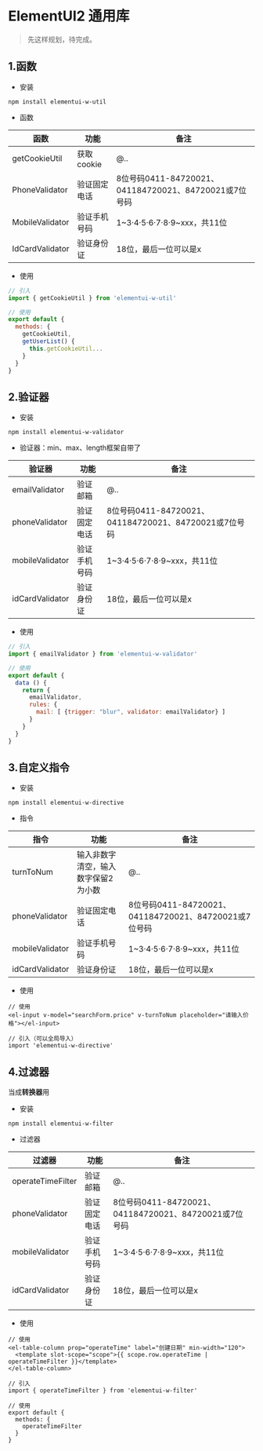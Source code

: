 
# ElementUI2 通用库

> 先这样规划，待完成。


## 1.函数

- 安装

```
npm install elementui-w-util
```

- 函数

|函数|功能|备注|
|---|---|---|
|getCookieUtil|获取cookie|@..|
|PhoneValidator|验证固定电话|8位号码0411-84720021、041184720021、84720021或7位号码|
|MobileValidator|验证手机号码|1~3·4·5·6·7·8·9~xxx，共11位|
|IdCardValidator|验证身份证|18位，最后一位可以是x|


- 使用

```js
// 引入
import { getCookieUtil } from 'elementui-w-util'

// 使用
export default {
  methods: {
    getCookieUtil,
    getUserList() {
      this.getCookieUtil...
    }
  }
}
```



## 2.验证器

- 安装

```
npm install elementui-w-validator
```

- 验证器：min、max、length框架自带了

|验证器|功能|备注|
|---|---|---|
|emailValidator|验证邮箱|@..|
|phoneValidator|验证固定电话|8位号码0411-84720021、041184720021、84720021或7位号码|
|mobileValidator|验证手机号码|1~3·4·5·6·7·8·9~xxx，共11位|
|idCardValidator|验证身份证|18位，最后一位可以是x|


- 使用

```js
// 引入
import { emailValidator } from 'elementui-w-validator'

// 使用
export default {
  data () {
    return {
      emailValidator,
      rules: {
        mail: [ {trigger: "blur", validator: emailValidator} ]
      }
    }
  }
}
```



## 3.自定义指令

- 安装

```
npm install elementui-w-directive
```

- 指令

|指令|功能|备注|
|---|---|---|
|turnToNum|输入非数字清空，输入数字保留2为小数|@..|
|phoneValidator|验证固定电话|8位号码0411-84720021、041184720021、84720021或7位号码|
|mobileValidator|验证手机号码|1~3·4·5·6·7·8·9~xxx，共11位|
|idCardValidator|验证身份证|18位，最后一位可以是x|


- 使用

```vue
// 使用
<el-input v-model="searchForm.price" v-turnToNum placeholder="请输入价格"></el-input>

// 引入（可以全局导入）
import 'elementui-w-directive'
```



## 4.过滤器

当成**转换器**用

- 安装

```
npm install elementui-w-filter
```

- 过滤器

|过滤器|功能|备注|
|---|---|---|
|operateTimeFilter|验证邮箱|@..|
|phoneValidator|验证固定电话|8位号码0411-84720021、041184720021、84720021或7位号码|
|mobileValidator|验证手机号码|1~3·4·5·6·7·8·9~xxx，共11位|
|idCardValidator|验证身份证|18位，最后一位可以是x|


- 使用

```vue
// 使用
<el-table-column prop="operateTime" label="创建日期" min-width="120">
  <template slot-scope="scope">{{ scope.row.operateTime | operateTimeFilter }}</template>
</el-table-column>

// 引入
import { operateTimeFilter } from 'elementui-w-filter'

// 使用
export default {
  methods: {
    operateTimeFilter
  }
}
```